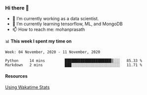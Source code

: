 ### Hi there 👋

- 🔭 I’m currently working as a data scientist.
- 🌱 I’m currently learning tensorflow, ML, and MongoDB
- 📫 How to reach me: mohanprasath

📊 **This week I spent my time on**
<!--START_SECTION:waka-->
```text
Week: 04 November, 2020 - 11 November, 2020

Python     14 mins         █████████████████████▒░░░   85.33 % 
Markdown   2 mins          ███░░░░░░░░░░░░░░░░░░░░░░   11.71 % 
```
<!--END_SECTION:waka-->

#### Resources
[Using Wakatime Stats](https://github.com/marketplace/actions/waka-readme)
